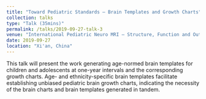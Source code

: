 ```yaml
---
title: "Toward Pediatric Standards – Brain Templates and Growth Charts"
collection: talks
type: "Talk (35mins)"
permalink: /talks/2019-09-27-talk-3
venue: "International Pediatric Neuro MRI – Structure, Function and Outcome"
date: 2019-09-27
location: "Xi'an, China"
---
```


This talk will present the work generating age-normed brain templates for children and adolescents at one-year intervals and the corresponding growth charts. Age- and ethnicity-specific brain templates facilitate establishing unbiased pediatric brain growth charts, indicating the necessity of the brain charts and brain templates generated in tandem.
